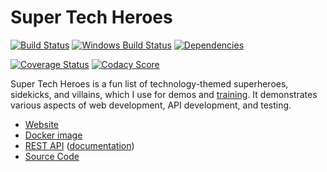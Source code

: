 Super Tech Heroes
============================
[![Build Status](https://api.travis-ci.org/James-Messinger/super-tech-heroes.svg?branch=master)](https://travis-ci.org/James-Messinger/super-tech-heroes)
[![Windows Build Status](https://ci.appveyor.com/api/projects/status/github/james-messinger/super-tech-heroes?svg=true&branch=master&failingText=Windows%20build%20failing&passingText=Windows%20build%20passing)](https://ci.appveyor.com/project/BigstickCarpet/super-tech-heroes/branch/master)
[![Dependencies](https://david-dm.org/James-Messinger/super-tech-heroes.svg)](https://david-dm.org/James-Messinger/super-tech-heroes)

[![Coverage Status](https://coveralls.io/repos/BigstickCarpet/super-tech-heroes/badge.svg?branch=master&service=github)](https://coveralls.io/r/BigstickCarpet/super-tech-heroes)
[![Codacy Score](https://api.codacy.com/project/badge/Grade/801b3bea7fab4c2f83c228014020a9ba)](https://www.codacy.com/public/jamesmessinger/super-tech-heroes)

Super Tech Heroes is a fun list of technology-themed superheroes, sidekicks, and villains, which I use for demos and [training](https://apitesting.jamesmessinger.com/). It demonstrates various aspects of web development, API development, and testing.

- [Website](https://heroes.jamesmessinger.com)
- [Docker image](https://hub.docker.com/r/jamesmessinger/super-tech-heroes/)
- [REST API](https://api.heroes.jamesmessinger.com) ([documentation](https://documenter.getpostman.com/view/220187/super-tech-heroes-api/77cf6KB))
- [Source Code](https://github.com/James-Messinger/super-tech-heroes)
